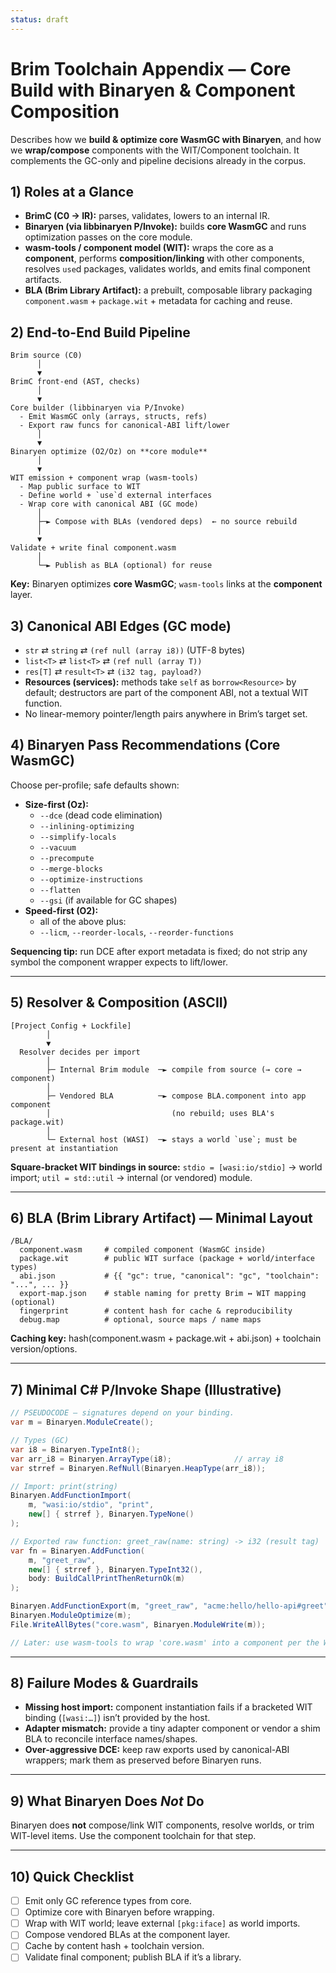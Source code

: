 ```yaml
---
status: draft
---
```

# Brim Toolchain Appendix — Core Build with Binaryen & Component Composition

Describes how we **build & optimize core WasmGC with Binaryen**, and how we **wrap/compose** components with the WIT/Component toolchain. It complements the GC-only and pipeline decisions already in the corpus.

## 1) Roles at a Glance

- **BrimC (C0 → IR):** parses, validates, lowers to an internal IR.
- **Binaryen (via libbinaryen P/Invoke):** builds **core WasmGC** and runs optimization passes on the core module.
- **wasm-tools / component model (WIT):** wraps the core as a **component**, performs **composition/linking** with other components, resolves `use`d packages, validates worlds, and emits final component artifacts.
- **BLA (Brim Library Artifact):** a prebuilt, composable library packaging `component.wasm` + `package.wit` + metadata for caching and reuse.


## 2) End-to-End Build Pipeline

```
Brim source (C0)
      │
      ▼
BrimC front-end (AST, checks)
      │
      ▼
Core builder (libbinaryen via P/Invoke)
  - Emit WasmGC only (arrays, structs, refs)
  - Export raw funcs for canonical-ABI lift/lower
      │
      ▼
Binaryen optimize (O2/Oz) on **core module**
      │
      ▼
WIT emission + component wrap (wasm-tools)
  - Map public surface to WIT
  - Define world + `use`d external interfaces
  - Wrap core with canonical ABI (GC mode)
      │
      ├─► Compose with BLAs (vendored deps)  ← no source rebuild
      │
      ▼
Validate + write final component.wasm
      │
      └─► Publish as BLA (optional) for reuse
```

**Key:** Binaryen optimizes **core WasmGC**; `wasm-tools` links at the **component** layer.


## 3) Canonical ABI Edges (GC mode)

- `str` ⇄ `string` ⇄ `(ref null (array i8))` (UTF-8 bytes)
- `list<T>` ⇄ `list<T>` ⇄ `(ref null (array T))`
- `res[T]` ⇄ `result<T>` ⇄ `(i32 tag, payload?)`
- **Resources (services):** methods take `self` as `borrow<Resource>` by default; destructors are part of the component ABI, not a textual WIT function.
- No linear-memory pointer/length pairs anywhere in Brim’s target set.


## 4) Binaryen Pass Recommendations (Core WasmGC)

Choose per-profile; safe defaults shown:

- **Size-first (Oz):**
  - `--dce` (dead code elimination)
  - `--inlining-optimizing`
  - `--simplify-locals`
  - `--vacuum`
  - `--precompute`
  - `--merge-blocks`
  - `--optimize-instructions`
  - `--flatten`
  - `--gsi` (if available for GC shapes)
- **Speed-first (O2):**
  - all of the above plus:
  - `--licm`, `--reorder-locals`, `--reorder-functions`

**Sequencing tip:** run DCE after export metadata is fixed; do not strip any symbol the component wrapper expects to lift/lower.

---

## 5) Resolver & Composition (ASCII)

```
[Project Config + Lockfile]
        │
        ▼
  Resolver decides per import
        │
        ├─ Internal Brim module  ─► compile from source (→ core → component)
        │
        ├─ Vendored BLA          ─► compose BLA.component into app component
        │                           (no rebuild; uses BLA's package.wit)
        │
        └─ External host (WASI)  ─► stays a world `use`; must be present at instantiation
```

**Square-bracket WIT bindings in source:**
`stdio = [wasi:io/stdio]` → world import; `util = std::util` → internal (or vendored) module.

---

## 6) BLA (Brim Library Artifact) — Minimal Layout

```
/BLA/
  component.wasm     # compiled component (WasmGC inside)
  package.wit        # public WIT surface (package + world/interface types)
  abi.json           # {{ "gc": true, "canonical": "gc", "toolchain": "...", ... }}
  export-map.json    # stable naming for pretty Brim ↔ WIT mapping (optional)
  fingerprint        # content hash for cache & reproducibility
  debug.map          # optional, source maps / name maps
```

**Caching key:** hash(component.wasm + package.wit + abi.json) + toolchain version/options.

---

## 7) Minimal C# P/Invoke Shape (Illustrative)

```csharp
// PSEUDOCODE — signatures depend on your binding.
var m = Binaryen.ModuleCreate();

// Types (GC)
var i8 = Binaryen.TypeInt8();
var arr_i8 = Binaryen.ArrayType(i8);              // array i8
var strref = Binaryen.RefNull(Binaryen.HeapType(arr_i8));

// Import: print(string)
Binaryen.AddFunctionImport(
    m, "wasi:io/stdio", "print",
    new[] { strref }, Binaryen.TypeNone()
);

// Exported raw function: greet_raw(name: string) -> i32 (result tag)
var fn = Binaryen.AddFunction(
    m, "greet_raw",
    new[] { strref }, Binaryen.TypeInt32(),
    body: BuildCallPrintThenReturnOk(m)
);

Binaryen.AddFunctionExport(m, "greet_raw", "acme:hello/hello-api#greet");
Binaryen.ModuleOptimize(m);
File.WriteAllBytes("core.wasm", Binaryen.ModuleWrite(m));

// Later: use wasm-tools to wrap 'core.wasm' into a component per the WIT world.
```

---

## 8) Failure Modes & Guardrails

- **Missing host import:** component instantiation fails if a bracketed WIT binding (`[wasi:…]`) isn’t provided by the host.
- **Adapter mismatch:** provide a tiny adapter component or vendor a shim BLA to reconcile interface names/shapes.
- **Over-aggressive DCE:** keep raw exports used by canonical-ABI wrappers; mark them as preserved before Binaryen runs.

---

## 9) What Binaryen Does *Not* Do

Binaryen does **not** compose/link WIT components, resolve worlds, or trim WIT-level items. Use the component toolchain for that step.

---

## 10) Quick Checklist

- [ ] Emit only GC reference types from core.
- [ ] Optimize core with Binaryen before wrapping.
- [ ] Wrap with WIT world; leave external `[pkg:iface]` as world imports.
- [ ] Compose vendored BLAs at the component layer.
- [ ] Cache by content hash + toolchain version.
- [ ] Validate final component; publish BLA if it’s a library.
